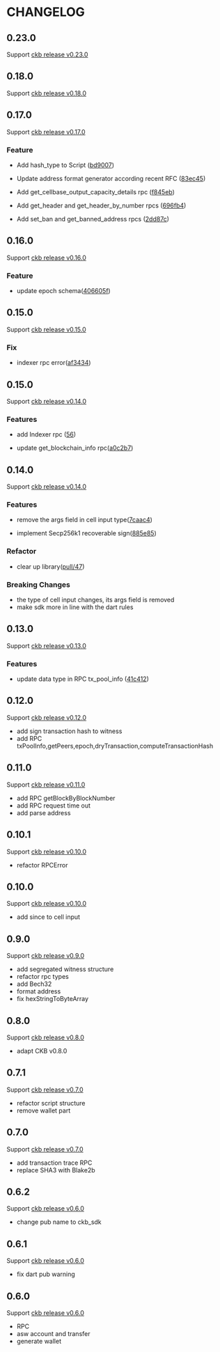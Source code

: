 # CHANGELOG

## 0.23.0

Support [ ckb release v0.23.0](https://github.com/nervosnetwork/ckb/releases/tag/v0.23.0)

## 0.18.0

Support [ ckb release v0.18.0](https://github.com/nervosnetwork/ckb/releases/tag/v0.18.0)

## 0.17.0

Support [ ckb release v0.17.0](https://github.com/nervosnetwork/ckb/releases/tag/v0.17.0)

### Feature

- Add hash_type to Script ([bd9007](https://github.com/BaojunCZ/ckb-sdk-dart/commit/bd900776e2dfdf1c955442f5601feda423e563c8))

- Update address format generator according recent RFC ([83ec45](https://github.com/BaojunCZ/ckb-sdk-dart/commit/83ec45168451f509942984b719eee6818fad32c6))

- Add get_cellbase_output_capacity_details rpc ([f845eb](https://github.com/BaojunCZ/ckb-sdk-dart/commit/f845ebdf8591d87ca72f4d69495480ba68cdbb75))

- Add get_header and get_header_by_number rpcs ([696fb4](https://github.com/BaojunCZ/ckb-sdk-dart/commit/696fb4d3db48c80d7c7c3a1bba11402c28f1752f))

- Add set_ban and get_banned_address rpcs ([2dd87c](https://github.com/BaojunCZ/ckb-sdk-dart/commit/2dd87cf22d12cb44de0f9fbce63b4c4e43e81f43))

## 0.16.0

Support [ ckb release v0.16.0](https://github.com/nervosnetwork/ckb/releases/tag/v0.16.0)

### Feature

- update epoch schema([406605f](https://github.com/BaojunCZ/ckb-sdk-dart/commit/406605f7d3138389d1d0e0a482162e74b0f72cc0))

## 0.15.0

Support [ ckb release v0.15.0](https://github.com/nervosnetwork/ckb/releases/tag/v0.15.0)

### Fix

- indexer rpc error([af3434](https://github.com/BaojunCZ/ckb-sdk-dart/commit/af3434dc796510d4f254fad033c82ca3920dc7de))

## 0.15.0

Support [ ckb release v0.14.0](https://github.com/nervosnetwork/ckb/releases/tag/v0.15.0)

### Features

- add Indexer rpc ([56](https://github.com/BaojunCZ/ckb-sdk-dart/pull/56))

- update get_blockchain_info rpc([a0c2b7](https://github.com/BaojunCZ/ckb-sdk-dart/pull/45/commits/a0c2b71776e6412ae41afeb873df9b82562752f1))

## 0.14.0

Support [ ckb release v0.14.0](https://github.com/nervosnetwork/ckb/releases/tag/v0.14.0)

### Features

- remove the args field in cell input type([7caac4](https://github.com/BaojunCZ/ckb-sdk-dart/pull/45/commits/7caac4a118cd5c3290e01f062ea224a0bed275ad))

- implement Secp256k1 recoverable sign([885e85](https://github.com/BaojunCZ/ckb-sdk-dart/commit/885e857cc9c493bfb2641777ef1527b96f083d07))

### Refactor

- clear up library([pull/47](https://github.com/BaojunCZ/ckb-sdk-dart/pull/47))

### Breaking Changes

- the type of cell input changes, its args field is removed
- make sdk more in line with the dart rules

## 0.13.0

Support [ ckb release v0.13.0](https://github.com/nervosnetwork/ckb/releases/tag/v0.13.0)

### Features

- update data type in RPC tx_pool_info ([41c412](https://github.com/BaojunCZ/ckb-sdk-dart/commit/41c4120ebc247d744d01113cb2785394445c5b1e))

## 0.12.0

Support [ ckb release v0.12.0](https://github.com/nervosnetwork/ckb/releases/tag/v0.12.0)

- add sign transaction hash to witness
- add RPC txPoolInfo,getPeers,epoch,dryTransaction,computeTransactionHash

## 0.11.0

Support [ ckb release v0.11.0](https://github.com/nervosnetwork/ckb/releases/tag/v0.11.0)

- add RPC getBlockByBlockNumber
- add RPC request time out
- add parse address

## 0.10.1

Support [ ckb release v0.10.0](https://github.com/nervosnetwork/ckb/releases/tag/v0.10.0)

- refactor RPCError

## 0.10.0

Support [ ckb release v0.10.0](https://github.com/nervosnetwork/ckb/releases/tag/v0.10.0)

- add since to cell input

## 0.9.0

Support [ ckb release v0.9.0](https://github.com/nervosnetwork/ckb/releases/tag/v0.9.0)

- add segregated witness structure
- refactor rpc types
- add Bech32
- format address
- fix hexStringToByteArray

## 0.8.0

Support [ ckb release v0.8.0](https://github.com/nervosnetwork/ckb/releases/tag/v0.8.0)

- adapt CKB v0.8.0

## 0.7.1

Support [ ckb release v0.7.0](https://github.com/nervosnetwork/ckb/releases/tag/v0.7.0)

- refactor script structure
- remove wallet part

## 0.7.0

Support [ ckb release v0.7.0](https://github.com/nervosnetwork/ckb/releases/tag/v0.7.0)

- add transaction trace RPC
- replace SHA3 with Blake2b

## 0.6.2

Support [ ckb release v0.6.0](https://github.com/nervosnetwork/ckb/releases/tag/v0.6.0)

- change pub name to ckb_sdk

## 0.6.1

Support [ ckb release v0.6.0](https://github.com/nervosnetwork/ckb/releases/tag/v0.6.0)

- fix dart pub warning

## 0.6.0

Support [ ckb release v0.6.0](https://github.com/nervosnetwork/ckb/releases/tag/v0.6.0)

- RPC
- asw account and transfer
- generate wallet
